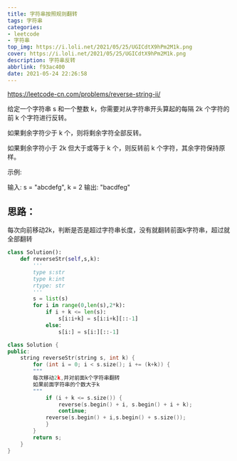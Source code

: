 ```yaml
---
title: 字符串按照规则翻转
tags: 字符串
categories: 
- leetcode
- 字符串
top_img: https://i.loli.net/2021/05/25/UGICdtX9hPm2M1k.png
cover: https://i.loli.net/2021/05/25/UGICdtX9hPm2M1k.png
description: 字符串反转
abbrlink: f93ac400
date: 2021-05-24 22:26:58
---
```


<https://leetcode-cn.com/problems/reverse-string-ii/>

给定一个字符串 s 和一个整数 k，你需要对从字符串开头算起的每隔 2k 个字符的前 k 个字符进行反转。

如果剩余字符少于 k 个，则将剩余字符全部反转。

如果剩余字符小于 2k 但大于或等于 k 个，则反转前 k 个字符，其余字符保持原样。

示例:

输入: s = "abcdefg", k = 2 输出: "bacdfeg"

## 思路：
每次向前移动2k，判断是否是超过字符串长度，没有就翻转前面k字符串，超过就全部翻转

```python
class Solution():
    def reverseStr(self,s,k):
        '''
        type s:str
        type k:int
        rtype: str
        '''
        s = list(s)
        for i in range(0,len(s),2*k):
            if i + k <= len(s):
                s[i:i+k] = s[i:i+k][::-1]
            else:
                s[i:] = s[i:][::-1]
```

```c++
class Solution {
public:
    string reverseStr(string s, int k) {
        for (int i = 0; i < s.size(); i += (k+k)) {
        """
        每次移动2k,并对前面k个字符串翻转
        如果前面字符串的个数大于k
        """
            if (i + k <= s.size()) {
                reverse(s.begin() + i, s.begin() + i + k);
                continue;
            reverse(s.begin() + i,s.begin() + s.size());
            }            
        }
        return s;
    }
}
```